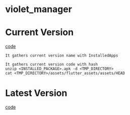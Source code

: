 # violet_manager

# Current Version
[code](https://github.com/TaYaKi71751/violet-manager/blob/3cee952440a17c425c7ac6cbf0333d24b69842f8/lib/util/version.dart#L86C2-L122C1)
```
It gathers current version name with InstalledApps

It gathers current version code with hash
unzip <INSTALLED_PACKAGE>.apk -d <TMP_DIRECTORY>
cat <TMP_DIRECTORY>/assets/flutter_assets/assets/HEAD
```

# Latest Version
[code](https://github.com/TaYaKi71751/violet-manager/blob/a8d22f181d6799c8ac5960d891765eae01cc92bb/lib/util/update.dart#L9C2-L18C3)
